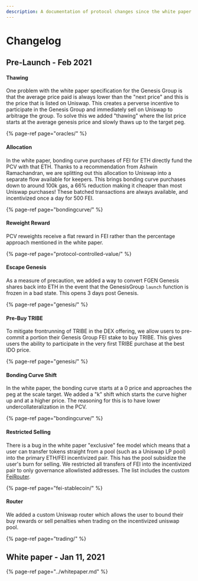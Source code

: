 ```yaml
---
description: A documentation of protocol changes since the white paper release
---
```


# Changelog

## Pre-Launch - Feb 2021

#### Thawing

One problem with the white paper specification for the Genesis Group is that the average price paid is always lower than the "next price" and this is the price that is listed on Uniswap. This creates a perverse incentive to participate in the Genesis Group and immediately sell on Uniswap to arbitrage the group. To solve this we added "thawing" where the list price starts at the average genesis price and slowly thaws up to the target peg.

{% page-ref page="oracles/" %}

#### Allocation

In the white paper, bonding curve purchases of FEI for ETH directly fund the PCV with that ETH. Thanks to a recommendation from Ashwin Ramachandran, we are splitting out this allocation to Uniswap into a separate flow available for keepers. This brings bonding curve purchases down to around 100k gas, a 66% reduction making it cheaper than most Uniswap purchases! These batched transactions are always available, and incentivized once a day for 500 FEI.

{% page-ref page="bondingcurve/" %}

#### Reweight Reward

PCV reweights receive a flat reward in FEI rather than the percentage approach mentioned in the white paper.

{% page-ref page="protocol-controlled-value/" %}

#### Escape Genesis

As a measure of precaution, we added a way to convert FGEN Genesis shares back into ETH in the event that the GenesisGroup `launch` function is frozen in a bad state. This opens 3 days post Genesis. 

{% page-ref page="genesis/" %}

#### Pre-Buy TRIBE

To mitigate frontrunning of TRIBE in the DEX offering, we allow users to pre-commit a portion their Genesis Group FEI stake to buy TRIBE. This gives users the ability to participate in the very first TRIBE purchase at the best IDO price.

{% page-ref page="genesis/" %}

#### Bonding Curve Shift

In the white paper, the bonding curve starts at a 0 price and approaches the peg at the scale target. We added a "k" shift which starts the curve higher up and at a higher price. The reasoning for this is to have lower undercollateralization in the PCV.

{% page-ref page="bondingcurve/" %}

#### Restricted Selling

There is a bug in the white paper "exclusive" fee model which means that a user can transfer tokens straight from a pool \(such as a Uniswap LP pool\) into the primary ETH/FEI incentivized pair. This has the pool subsidize the user's burn for selling. We restricted all transfers of FEI into the incentivized pair to only governance allowlisted addresses.  The list includes the custom [FeiRouter](trading/feirouter.md).

{% page-ref page="fei-stablecoin/" %}

#### Router

We added a custom Uniswap router which allows the user to bound their buy rewards or sell penalties when trading on the incentivized uniswap pool.

{% page-ref page="trading/" %}

## White paper - Jan 11, 2021

{% page-ref page="../whitepaper.md" %}



